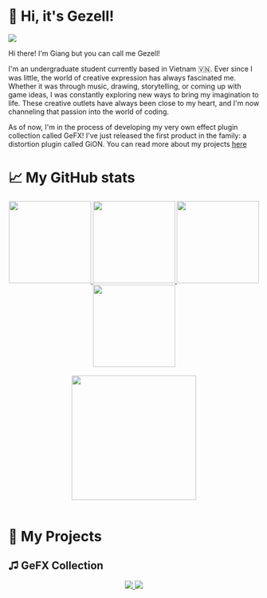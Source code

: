 👋 Hi, it's Gezell!
===================
![](https://komarev.com/ghpvc/?username=giangthai-0710&color=178B76)

Hi there! I'm Giang but you can call me Gezell!

I'm an undergraduate student currently based in Vietnam 🇻🇳. Ever since I was little, the world of creative expression has always fascinated me. Whether it was through music, drawing, storytelling, or coming up with game ideas, I was constantly exploring new ways to bring my imagination to life. These creative outlets have always been close to my heart, and I'm now channeling that passion into the world of coding.

As of now, I'm in the process of developing my very own effect plugin collection called GeFX! I've just released the first product in the family: a distortion plugin called GiON. You can read more about my projects [here](#📑-my-projects)

📈 My GitHub stats
==================
  <!-- GitHub stats -->
<div class="badges-githubstats">
  <p align="center">
    <a href="https://github.com/anuraghazra/github-readme-stats#gh-dark-mode-only">
      <img src="https://github-readme-stats-delta-two-35.vercel.app/api?username=giangthai-0710&rank_icon=github&include_all_commit=true&hide=issues,contribs&show_icons=true&icon_color=178B76&ring_color=178B76&theme=dark#gh-dark-mode-only"height=165>
    </a>
    <a href="https://github.com/anuraghazra/github-readme-stats#gh-light-mode-only">
      <img src="https://github-readme-stats-delta-two-35.vercel.app/api?username=giangthai-0710&rank_icon=github&include_all_commit=true&hide=issues,contribs&show_icons=true&icon_color=178B76&ring_color=178B76&theme=default#gh-light-mode-only" height=165>
    </a>
    <a href="https://git.io/streak-stats#gh-dark-mode-only">
      <img src="https://streak-stats.demolab.com/?user=giangthai-0710&theme=dark&ring=178B76&fire=178B76&currStreakLabel=178B76" height=165/>
    </a>
    <a href="https://git.io/streak-stats#gh-light-mode-only">
      <img src="https://streak-stats.demolab.com/?user=giangthai-0710&theme=default&ring=178B76&fire=178B76&currStreakLabel=178B76" height=165/>
    </a>
  
</br>
</br>

   <!-- Activity Graph -->
  <a href="https://git.io/streak-stats">
    <img height=250 src="https://github-readme-activity-graph.vercel.app/graph?username=giangthai-0710&border_radius=4.5&hide_title=true&bg_color=151515&color=178B76&line=88C0D0&point=178B76&title_color=178B76"/>
  </a> 
  
</br>
</br>
<!--
  <a href="https://github.com/anuraghazra/github-readme-stats#gh-dark-mode-only">
    <img src="https://github-readme-stats-delta-two-35.vercel.app/api/top-langs/?username=giangthai-0710&layout=compact&icon_color=178B76&theme=dark&card_width=495#gh-dark-mode-only"/>
  </a>
  <a href="https://github.com/anuraghazra/github-readme-stats#gh-light-mode-only">
    <img src="https://github-readme-stats-delta-two-35.vercel.app/api/top-langs/?username=giangthai-0710&layout=compact&icon_color=178B76&theme=default&card_width=495#gh-light-mode-only"/>
  </a>
</p>
-->

📑 My Projects
===============

♫ GeFX Collection
------------------

<p align="center">
  
  <a href="https://github.com/giangthai-0710/gefx-gion#gh-dark-mode-only">
    <img src="https://github-readme-stats-delta-two-35.vercel.app/api/pin/?username=giangthai-0710&repo=gefx-gion&show_owner=true&icon_color=178B76&theme=dark#gh-dark-mode-only" />
  </a>
   <a href="https://github.com/giangthai-0710/gefx-gion#gh-light-mode-only">
    <img src="https://github-readme-stats-delta-two-35.vercel.app/api/pin/?username=giangthai-0710&repo=gefx-gion&show_owner=true&icon_color=178B76&theme=default#gh-light-mode-only" />
  </a>
  
</p>



<!---
giangthai-0710/giangthai-0710 is a ✨ special ✨ repository because its `README.md` (this file) appears on your GitHub profile.
You can click the Preview link to take a look at your changes.
--->
